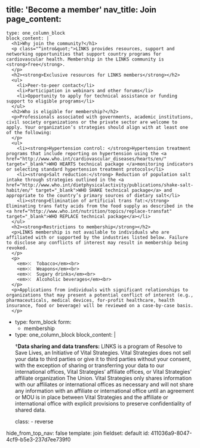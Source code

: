 title: 'Become a member'
nav_title: Join
page_content:
  -
    type: one_column_block
    block_content: |
      <h1>Why join the community?</h1>
      <p class="“intro&quot;">LINKS provides resources, support and networking opportunities that support country programs for cardiovascular health. Membership in the LINKS community is <strong>free</strong>.
      </p>
      <h2><strong>Exclusive resources for LINKS members</strong></h2>
      <ul>
      	<li>Peer-to-peer contact</li>
      	<li>Participation in webinars and other forums</li>
      	<li>Opportunity to apply for technical assistance or funding support to eligible programs</li>
      </ul>
      <h2>Who is eligible for membership?</h2>
      <p>Professionals associated with governments, academic institutions, civil society organizations or the private sector are welcome to apply. Your organization’s strategies should align with at least one of the following:
      </p>
      <ul>
      	<li><strong>Hypertension control: </strong>Hypertension treatment programs that include reporting on hypertension using the <a href="http://www.who.int/cardiovascular_diseases/hearts/en/" target="_blank">WHO HEARTS technical package </a>monitoring indicators or selecting standard hypertension treatment protocols</li>
      	<li><strong>Salt reduction:</strong> Reduction of population salt intake through strategies outlined in the <a href="http://www.who.int/dietphysicalactivity/publications/shake-salt-habit/en/" target="_blank">WHO SHAKE technical package</a> and appropriate to the country’s primary sources of dietary salt</li>
      	<li><strong>Elimination of artificial trans fat:</strong> Eliminating trans fatty acids from the food supply as described in the <a href="http://www.who.int/nutrition/topics/replace-transfat" target="_blank">WHO REPLACE technical package</a></li>
      </ul>
      <h2><strong>Restrictions to membership</strong></h2>
      <p>LINKS membership is not available to individuals who are affiliated with or supported by the industries listed below. Failure to disclose any conflicts of interest may result in membership being revoked.
      </p>
      <p>
      	<em>⤬  Tobacco</em><br>
      	<em>⤬  Weapons</em><br>
      	<em>⤬  Sugary drinks</em><br>
      	<em>⤬  Alcoholic beverages</em><br>
      </p>
      <p>Applications from individuals with significant relationships to organizations that may present a potential conflict of interest (e.g., pharmaceuticals, medical devices, for-profit healthcare, health insurance, food or beverage) will be reviewed on a case-by-case basis.
      </p>
  -
    type: form_block
    form:
      - membership
  -
    type: one_column_block
    block_content: |
      <p>†<strong>Data sharing and data transfers:</strong>  LINKS is a program of Resolve to Save Lives, an Initiative of Vital Strategies.  Vital Strategies does not sell your data to third parties or give it to third parties without your consent, with the exception of sharing or transferring your data to our international offices, Vital Strategies’ affiliate offices, or Vital Strategies’ affiliate organization The Union. Vital Strategies only shares information with our affiliates or international offices as necessary and will not share any information with an affiliate or international office until an agreement or MOU is in place between Vital Strategies and the affiliate or international office with explicit provisions to preserve confidentiality of shared data.<br>
      </p>
    class:
      - reverse
hide_from_top_nav: false
template: join
fieldset: default
id: 411036a9-8047-4cf9-b5e3-237d7ee739f0
